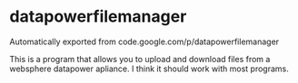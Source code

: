 # datapowerfilemanager
Automatically exported from code.google.com/p/datapowerfilemanager


This is a program that allows you to upload and download files from a websphere datapower apliance.
I think it should work with most programs.
